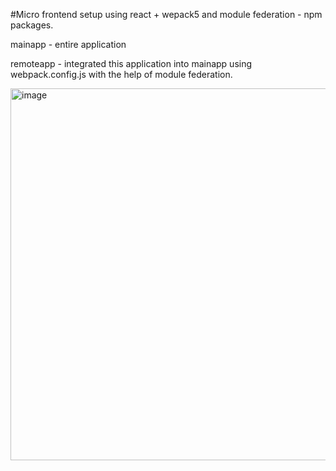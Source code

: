 #Micro frontend setup
using react + wepack5 and module federation - npm packages.

mainapp - entire application

remoteapp - integrated this application into mainapp using webpack.config.js with the help of module federation.

<img width="1497" height="595" alt="image" src="https://github.com/user-attachments/assets/4bd00b04-672d-4709-aaf3-ce7bc55ad58e" />

